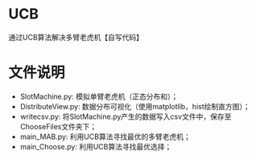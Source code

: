 # UCB
通过UCB算法解决多臂老虎机【自写代码】

# 文件说明
- SlotMachine.py: 模拟单臂老虎机（正态分布和）；
- DistributeView.py: 数据分布可视化（使用matplotlib，hist绘制直方图）；
- writecsv.py: 将SlotMachine.py产生的数据写入csv文件中，保存至ChooseFiles文件夹下；
- main_MAB.py: 利用UCB算法寻找最优的多臂老虎机；
- main_Choose.py: 利用UCB算法寻找最优选择；
